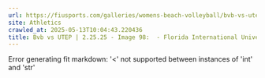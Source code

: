 ```yaml
---
url: https://fiusports.com/galleries/womens-beach-volleyball/bvb-vs-utep-2-25-25/image-98/356/62778
site: Athletics
crawled_at: 2025-05-13T10:04:43.220436
title: Bvb vs UTEP | 2.25.25 - Image 98:  - Florida International University
---
```


Error generating fit markdown: '<' not supported between instances of 'int' and 'str'